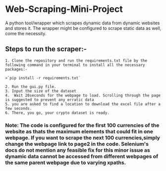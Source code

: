 # Web-Scraping-Mini-Project
A python tool/wrapper which scrapes dynamic data from dynamic websites and stores it. The wrapper might be configured to scrape static data as well, come the necessity.

## Steps to run the scraper:-
    1. Clone the repository and run the requirements.txt file by the following command in your terminal to install all the necessary packages:-
    
    >`pip install -r requirements.txt`
    
    2. Run the gui.py file.
    3. Input the size of the dataset
    4.  Wait 20seconds for the webpage to load. Scrolling through the page is suggested to prevent any erratic data
    5. you are asked to find a location to download the excel file after a few seconds.
    6. There, you go, your crypto dataset is ready.
   
   
   ### Note: The code is configured for the first 100 currencies of the website as thats the maximum elements that could fit in one webpage. If you want to scrape the next 100 currencies,simply change the webpage link to page2 in the code. Selenium's docs do not mention any feasible fix for this minor issue as dynamic data cannot be accessed from different webpages of the same parent webpage due to varying xpaths. 

